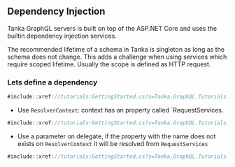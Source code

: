 ## Dependency Injection

Tanka GraphQL servers is built on top of the ASP.NET Core and uses
the builtin dependency injection services.

The recommended lifetime of a schema in Tanka is singleton as long
as the schema does not change. This adds a challenge when using
services which require scoped lifetime. Usually the scope is defined
as HTTP request.

### Lets define a dependency

```csharp
#include::xref://tutorials:GettingStarted.cs?s=Tanka.GraphQL.Tutorials.GettingStarted.GettingStarted.Service
```


+ Use `ResolverContext`: context has an property called `RequestServices.

```csharp
#include::xref://tutorials:GettingStarted.cs?s=Tanka.GraphQL.Tutorials.GettingStarted.GettingStarted.Part5_ServiceProvider_RequestServices
```

+ Use a parameter on delegate, if the property with the name does not exists on `ResolverContext` it will be resolved from `RequestServices`

```csharp
#include::xref://tutorials:GettingStarted.cs?s=Tanka.GraphQL.Tutorials.GettingStarted.GettingStarted.Part5_ServiceProvider_Delegate_with_parameters
```